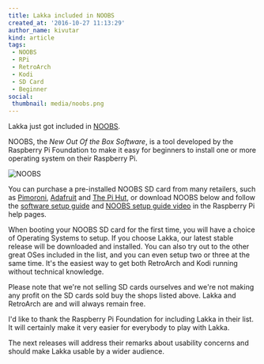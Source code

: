 ```yaml
---
title: Lakka included in NOOBS
created_at: '2016-10-27 11:13:29'
author_name: kivutar
kind: article
tags:
 - NOOBS
 - RPi
 - RetroArch
 - Kodi
 - SD Card
 - Beginner
social:
 thumbnail: media/noobs.png
---
```


Lakka just got included in [NOOBS](https://www.raspberrypi.org/downloads/noobs/).

NOOBS, the *New Out Of the Box Software*, is a tool developed by the Raspberry Pi Foundation to make it easy for beginners to install one or more operating system on their Raspberry Pi.

![NOOBS](media/noobs.png)

You can purchase a pre-installed NOOBS SD card from many retailers, such as [Pimoroni](https://shop.pimoroni.com/products/noobs-8gb-sd-card), [Adafruit](https://www.adafruit.com/products/1583) and [The Pi Hut](http://thepihut.com/collections/raspberry-pi-sd-cards-and-adapters/products/noobs-preinstalled-sd-card), or download NOOBS below and follow the [software setup guide](https://www.raspberrypi.org/learning/software-guide/) and [NOOBS setup guide video](https://www.raspberrypi.org/help/videos/#noobs-setup) in the Raspberry Pi help pages.

When booting your NOOBS SD card for the first time, you will have a choice of Operating Systems to setup. If you choose Lakka, our latest stable release will be downloaded and installed. You can also try out to the other great OSes included in the list, and you can even setup two or three at the same time. It's the easiest way to get both RetroArch and Kodi running without technical knowledge.

Please note that we're not selling SD cards ourselves and we're not making any profit on the SD cards sold buy the shops listed above. Lakka and RetroArch are and will always remain free.

I'd like to thank the Raspberry Pi Foundation for including Lakka in their list. It will certainly make it very easier for everybody to play with Lakka.

The next releases will address their remarks about usability concerns and should make Lakka usable by a wider audience.
